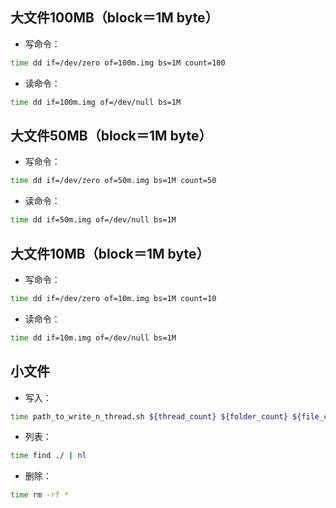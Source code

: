 ## 大文件100MB（block＝1M byte）

* 写命令：
```bash
time dd if=/dev/zero of=100m.img bs=1M count=100
```

* 读命令：
```bash
time dd if=100m.img of=/dev/null bs=1M
```

## 大文件50MB（block＝1M byte）

* 写命令：
```bash
time dd if=/dev/zero of=50m.img bs=1M count=50
```

* 读命令：
```bash
time dd if=50m.img of=/dev/null bs=1M
```

## 大文件10MB（block＝1M byte）
* 写命令：
```bash
time dd if=/dev/zero of=10m.img bs=1M count=10
```

* 读命令：
```bash
time dd if=10m.img of=/dev/null bs=1M
```

## 小文件

* 写入：
```bash
time path_to_write_n_thread.sh ${thread_count} ${folder_count} ${file_count_per_folder} ${block_size} ${block_count}
```

* 列表：
```bash
time find ./ | nl
```

* 删除：
```bash
time rm -rf *
```
